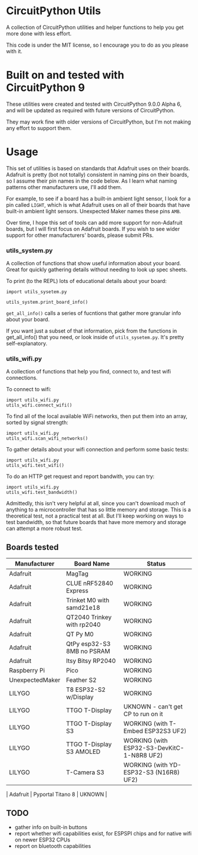 # CircuitPython Utils
A collection of CircuitPython utilities and helper functions to help you get more done with less effort.

This code is under the MIT license, so I encourage you to do as you please with it.

# Built on and tested with CircuitPython 9
These utilities were created and tested with CircuitPython 9.0.0 Alpha 6, and will be updated as required with future versions of CircuitPython.

They may work fine with older versions of CircuitPython, but I'm not making any effort to support them.

# Usage 

This set of utilities is based on standards that Adafruit uses on their boards. Adafruit is pretty (bot not totally) consistent in naming pins on their boards, so I assume their pin names in the code below. As I learn what naming patterns other manufacturers use, I'll add them.

For example, to see if a board has a built-in ambient light sensor, I look for a pin called `LIGHT`, which is what Adafruit uses on all of their boards that have built-in ambient light sensors. Unexpected Maker names these pins `AMB`. 

Over time, I hope this set of tools can add more support for non-Adafruit boards, but I will first focus on Adafruit boards. If you wish to see wider support for other manufacturers' boards, please submit PRs.

### utils_system.py
A collection of functions that show useful information about your board. Great for quickly gathering details without needing to look up spec sheets.

To print (to the REPL) lots of educational details about your board:
```
import utils_sysetem.py

utils_system.print_board_info()
```
`get_all_info()` calls a series of fucntions that gather more granular info about your board. 

If you want just a subset of that information, pick from the functions in get_all_info() that you need, or look inside of `utils_sysetem.py`. It's pretty self-explanatory.

### utils_wifi.py
A collection of functions that help you find, connect to, and test wifi connections.

To connect to wifi:
```
import utils_wifi.py
utils_wifi.connect_wifi()
```

To find all of the local available WiFi networks, then put them into an array, sorted by signal strength:
```
import utils_wifi.py
utils_wifi.scan_wifi_networks()
```

To gather details about your wifi connection and perform some basic tests:
```
import utils_wifi.py
utils_wifi.test_wifi()
```

To do an HTTP get request and report bandwith, you can try:
```
import utils_wifi.py
utils_wifi.test_bandwidth()
```
Admittedly, this isn't very helpful at all, since you can't download much of anything to a microcontroller that has so little memory and storage. This is a theoretical test, not a practical test at all. But I'll keep working on ways to test bandwidth, so that future boards that have more memory and storage can attempt a more robust test.

## Boards tested

| Manufacturer  | Board Name | Status |
| ------------- | ------------- | ------------- |
| Adafruit  | MagTag | WORKING |
| Adafruit  | CLUE nRF52840 Express | WORKING |
| Adafruit  | Trinket M0 with samd21e18 | WORKING |
| Adafruit  | QT2040 Trinkey with rp2040 | WORKING |
| Adafruit  | QT Py M0 | WORKING |
| Adafruit  | QtPy esp32-S3 8MB no PSRAM | WORKING |
| Adafruit  | Itsy Bitsy RP2040 |  WORKING |
| Raspberry Pi | Pico | WORKING |
| UnexpectedMaker | Feather S2 | WORKING |
| LILYGO | T8 ESP32-S2 w/Display | WORKING |
| LILYGO | TTGO T-Display | UKNOWN - can't get CP to run on it |
| LILYGO | TTGO T-Display S3 | WORKING (with T-Embed ESP32S3 UF2) |
| LILYGO | TTGO T-Display S3 AMOLED | WORKING (with ESP32-S3-DevKitC-1-N8R8 UF2) |
| LILYGO | T-Camera S3 | WORKING (with YD-ESP32-S3 (N16R8) UF2) |

| Adafruit  | Pyportal Titano 8 | UKNOWN |

## TODO
- gather info on built-in buttons
- report whether wifi capabilities exist, for ESPSPI chips and for native wifi on newer ESP32 CPUs
- report on bluetooth capabilities
